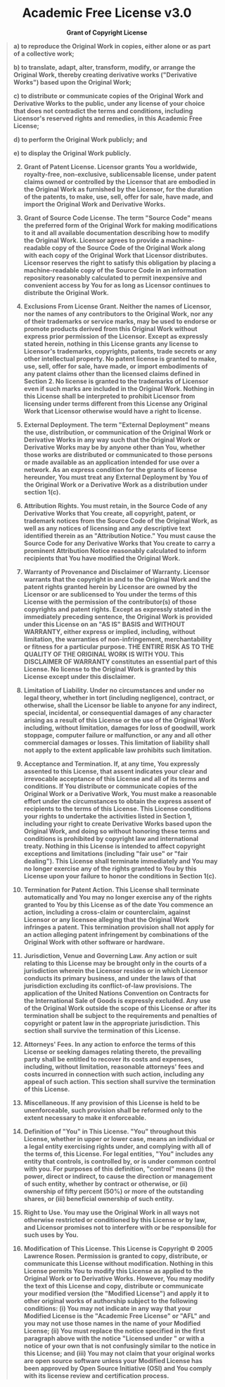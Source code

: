 <h1 align="center">Academic Free License v3.0</h1>

<p align="center"><b>Grant of Copyright License<b></p>

<p align="center><i>Licensor grants You a worldwide, royalty-free, non-exclusive, sublicensable license, for the duration of the copyright, to do the following:<i></p>

<p align="center">
<blockquote>
a) to reproduce the Original Work in copies, either alone or as part of a collective work;

b) to translate, adapt, alter, transform, modify, or arrange the Original Work,
thereby creating derivative works ("Derivative Works") based upon the Original Work;

c) to distribute or communicate copies of the Original Work and Derivative Works to the public,
under any license of your choice that does not contradict the terms and conditions, including
Licensor's reserved rights and remedies, in this Academic Free License;

d) to perform the Original Work publicly; and

e) to display the Original Work publicly.

2) Grant of Patent License. Licensor grants You a worldwide, royalty-free, non-exclusive,
sublicensable license, under patent claims owned or controlled by the Licensor that are
embodied in the Original Work as furnished by the Licensor, for the duration of the patents,
to make, use, sell, offer for sale, have made, and import the Original Work and Derivative Works.

3) Grant of Source Code License. The term "Source Code" means the preferred form of the Original
Work for making modifications to it and all available documentation describing how to modify the
Original Work. Licensor agrees to provide a machine-readable copy of the Source Code of the Original
Work along with each copy of the Original Work that Licensor distributes. Licensor reserves the right
to satisfy this obligation by placing a machine-readable copy of the Source Code in an information
repository reasonably calculated to permit inexpensive and convenient access by You for as long as
Licensor continues to distribute the Original Work.

4) Exclusions From License Grant. Neither the names of Licensor, nor the names of any contributors to the
Original Work, nor any of their trademarks or service marks, may be used to endorse or promote products
derived from this Original Work without express prior permission of the Licensor. Except as expressly
stated herein, nothing in this License grants any license to Licensor's trademarks, copyrights, patents,
trade secrets or any other intellectual property. No patent license is granted to make, use, sell, offer
for sale, have made, or import embodiments of any patent claims other than the licensed claims defined
in Section 2. No license is granted to the trademarks of Licensor even if such marks are included in
the Original Work. Nothing in this License shall be interpreted to prohibit Licensor from licensing
under terms different from this License any Original Work that Licensor otherwise would have a right to license.

5) External Deployment. The term "External Deployment" means the use, distribution, or communication of the
Original Work or Derivative Works in any way such that the Original Work or Derivative Works may be
by anyone other than You, whether those works are distributed or communicated to those persons or made available
as an application intended for use over a network. As an express condition for the grants of license hereunder,
You must treat any External Deployment by You of the Original Work or a Derivative Work as a distribution under section 1(c).

6) Attribution Rights. You must retain, in the Source Code of any Derivative Works that You create, all
copyright, patent, or trademark notices from the Source Code of the Original Work, as well as any notices
of licensing and any descriptive text identified therein as an "Attribution Notice." You must cause the
Source Code for any Derivative Works that You create to carry a prominent Attribution Notice reasonably
calculated to inform recipients that You have modified the Original Work.

7) Warranty of Provenance and Disclaimer of Warranty. Licensor warrants that the copyright in and to
the Original Work and the patent rights granted herein by Licensor are owned by the Licensor or are
sublicensed to You under the terms of this License with the permission of the contributor(s) of those
copyrights and patent rights. Except as expressly stated in the immediately preceding sentence, the
Original Work is provided under this License on an "AS IS" BASIS and WITHOUT WARRANTY, either express
or implied, including, without limitation, the warranties of non-infringement, merchantability or fitness
for a particular purpose. THE ENTIRE RISK AS TO THE QUALITY OF THE ORIGINAL WORK IS WITH YOU. This
DISCLAIMER OF WARRANTY constitutes an essential part of this License. No license to the Original Work
is granted by this License except under this disclaimer.

8) Limitation of Liability. Under no circumstances and under no legal theory, whether in tort (including negligence),
contract, or otherwise, shall the Licensor be liable to anyone for any indirect, special, incidental, or consequential
damages of any character arising as a result of this License or the use of the Original Work including, without limitation,
damages for loss of goodwill, work stoppage, computer failure or malfunction, or any and all other commercial damages or losses.
This limitation of liability shall not apply to the extent applicable law prohibits such limitation.

9) Acceptance and Termination. If, at any time, You expressly assented to this License, that assent indicates your clear
and irrevocable acceptance of this License and all of its terms and conditions. If You distribute or communicate copies
of the Original Work or a Derivative Work, You must make a reasonable effort under the circumstances to obtain the express
assent of recipients to the terms of this License. This License conditions your rights to undertake the activities listed
in Section 1, including your right to create Derivative Works based upon the Original Work, and doing so without honoring
these terms and conditions is prohibited by copyright law and international treaty. Nothing in this License is intended to
affect copyright exceptions and limitations (including "fair use" or "fair dealing"). This License shall terminate immediately
and You may no longer exercise any of the rights granted to You by this License upon your failure to honor the conditions in Section 1(c).

10) Termination for Patent Action. This License shall terminate automatically and You may no longer exercise any of the rights granted
to You by this License as of the date You commence an action, including a cross-claim or counterclaim, against Licensor or any licensee
alleging that the Original Work infringes a patent. This termination provision shall not apply for an action alleging patent infringement
by combinations of the Original Work with other software or hardware.

11) Jurisdiction, Venue and Governing Law. Any action or suit relating to this License may be brought only in the courts of a jurisdiction
wherein the Licensor resides or in which Licensor conducts its primary business, and under the laws of that jurisdiction excluding
its conflict-of-law provisions. The application of the United Nations Convention on Contracts for the International Sale of Goods
is expressly excluded. Any use of the Original Work outside the scope of this License or after its termination shall be subject to
the requirements and penalties of copyright or patent law in the appropriate jurisdiction. This section shall survive the termination of this License.

12) Attorneys' Fees. In any action to enforce the terms of this License or seeking damages relating thereto, the
prevailing party shall be entitled to recover its costs and expenses, including, without limitation, reasonable
attorneys' fees and costs incurred in connection with such action, including any appeal of such action. This section
shall survive the termination of this License.

13) Miscellaneous. If any provision of this License is held to be unenforceable, such provision shall be reformed
only to the extent necessary to make it enforceable.

14) Definition of "You" in This License. "You" throughout this License, whether in upper or lower case, means an
individual or a legal entity exercising rights under, and complying with all of the terms of, this License. For
legal entities, "You" includes any entity that controls, is controlled by, or is under common control with you.
For purposes of this definition, "control" means (i) the power, direct or indirect, to cause the direction or
management of such entity, whether by contract or otherwise, or (ii) ownership of fifty percent (50%) or more
of the outstanding shares, or (iii) beneficial ownership of such entity.

15) Right to Use. You may use the Original Work in all ways not otherwise restricted or conditioned by this
License or by law, and Licensor promises not to interfere with or be responsible for such uses by You.

16) Modification of This License. This License is Copyright © 2005 Lawrence Rosen. Permission is granted to copy,
distribute, or communicate this License without modification. Nothing in this License permits You to modify this
License as applied to the Original Work or to Derivative Works. However, You may modify the text of this License and copy,
distribute or communicate your modified version (the "Modified License") and apply it to other original works of authorship
subject to the following conditions: (i) You may not indicate in any way that your Modified License is the "Academic Free License"
or "AFL" and you may not use those names in the name of your Modified License; (ii) You must replace the notice specified in the
first paragraph above with the notice "Licensed under <insert your license name here>" or with a notice of your own that is not
confusingly similar to the notice in this License; and (iii) You may not claim that your original works are open source software
unless your Modified License has been approved by Open Source Initiative (OSI) and You comply with its license review and certification process.
</blockquote>
</p>
